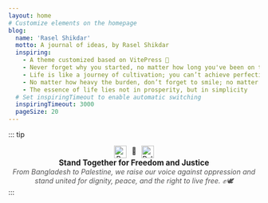 ```yaml
---
layout: home
# Customize elements on the homepage
blog:
  name: 'Rasel Shikdar'
  motto: A journal of ideas, by Rasel Shikdar
  inspiring:
    - A theme customized based on VitePress 🎨
    - Never forget why you started, no matter how long you've been on the journey
    - Life is like a journey of cultivation; you can’t achieve perfection from the beginning
    - No matter how heavy the burden, don’t forget to smile; no matter how long the journey, don’t forget to persist
    - The essence of life lies not in prosperity, but in simplicity
  # Set inspiringTimeout to enable automatic switching
  inspiringTimeout: 3000
  pageSize: 20
---
```


::: tip
<div style="text-align: center;">
  <img src="https://upload.wikimedia.org/wikipedia/commons/f/f9/Flag_of_Bangladesh.svg" width="25" alt="Bangladesh Flag" style="vertical-align: middle; margin-right: 6px;" />
  🤝
  <img src="https://upload.wikimedia.org/wikipedia/commons/0/00/Flag_of_Palestine.svg" width="25" alt="Palestine Flag" style="vertical-align: middle; margin-left: 6px;" />
</div>

<div style="text-align: center; font-weight: bold; font-size: 1.1em;">
  Stand Together for Freedom and Justice
</div>

<div style="text-align: center; font-style: italic; color: #555;">
  From Bangladesh to Palestine, we raise our voice against oppression and stand united for dignity, peace, and the right to live free. ✊🕊️
</div>
:::
